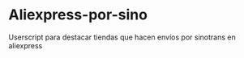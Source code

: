 # Aliexpress-por-sino
Userscript para destacar tiendas que hacen envíos por sinotrans en aliexpress
